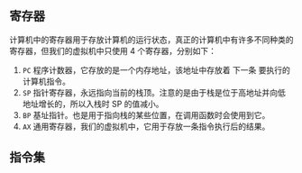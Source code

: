## 寄存器
计算机中的寄存器用于存放计算机的运行状态，真正的计算机中有许多不同种类的寄存器，但我们的虚拟机中只使用 4 个寄存器，分别如下：
1. `PC` 程序计数器，它存放的是一个内存地址，该地址中存放着 下一条 要执行的计算机指令。
2. `SP` 指针寄存器，永远指向当前的栈顶。注意的是由于栈是位于高地址并向低地址增长的，所以入栈时 SP 的值减小。
3. `BP` 基址指针。也是用于指向栈的某些位置，在调用函数时会使用到它。
4. `AX` 通用寄存器，我们的虚拟机中，它用于存放一条指令执行后的结果。

## 指令集
